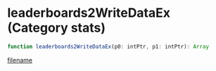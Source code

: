 # leaderboards2WriteDataEx (Category stats)

```js
function leaderboards2WriteDataEx(p0: intPtr, p1: intPtr): Array
```

[filename](leaderboards2WriteDataEx_m.md ':include')